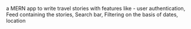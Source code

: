 a MERN app to write travel stories with features like - user authentication, Feed containing the stories, Search bar, Filtering on the basis of dates, location
